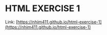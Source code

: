 # HTML EXERCISE 1
Link: [https://nhim411.github.io/html-exercise-1](https://nhim411.github.io/html-exercise-1)